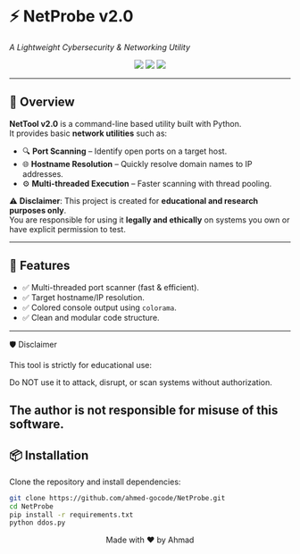 # ⚡ NetProbe v2.0  
_A Lightweight Cybersecurity & Networking Utility_ 

<p align="center">
  <img src="https://img.shields.io/badge/Python-3.x-blue?logo=python" />
  <img src="https://img.shields.io/badge/License-MIT-green.svg" />
  <img src="https://img.shields.io/badge/Status-Active-success" />
</p>

---

## 📌 Overview
**NetTool v2.0** is a command-line based utility built with Python.  
It provides basic **network utilities** such as:

- 🔍 **Port Scanning** – Identify open ports on a target host.  
- 🌐 **Hostname Resolution** – Quickly resolve domain names to IP addresses.  
- ⚙️ **Multi-threaded Execution** – Faster scanning with thread pooling.  

⚠️ **Disclaimer**: This project is created for **educational and research purposes only**.  
You are responsible for using it **legally and ethically** on systems you own or have explicit permission to test.  

---

## 🚀 Features
- ✅ Multi-threaded port scanner (fast & efficient).  
- ✅ Target hostname/IP resolution.  
- ✅ Colored console output using `colorama`.  
- ✅ Clean and modular code structure.  
---
🛡️ Disclaimer

This tool is strictly for educational use:

Do NOT use it to attack, disrupt, or scan systems without authorization.

The author is not responsible for misuse of this software.
---

## 📦 Installation
Clone the repository and install dependencies:

```bash
git clone https://github.com/ahmed-gocode/NetProbe.git
cd NetProbe
pip install -r requirements.txt
python ddos.py

 ```
<p align="center">Made with ❤️ by Ahmad</p>
